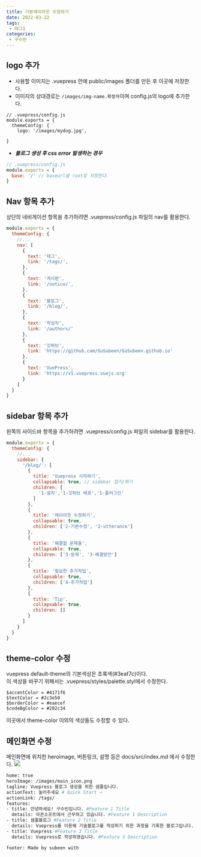 ```yaml
---
title: 기본레이아웃 수정하기
date: 2022-03-22
tags:
 - 태그1
categories: 
 - 구수빈
---
```

## logo 추가
- 사용할 이미지는 .vuepress 안에 public/images 폴더를 만든 후 이곳에 저장한다.
- 이미지의 상대경로는 `/images/img-name.확장자`이며 config.js의 logo에 추가한다.
```js{4}
// .vuepress/config.js
module.exports = {
  themeConfig: {
    logo: '/images/mydog.jpg',

}  
```
- ***블로그 생성 후 css error 발생하는 경우***   
```js
// .vuepress/config.js
module.exports = {
  base: '/' // baseurl을 root로 지정한다.
}  
```  

## Nav 항목 추가
상단의 네비게이션 항목을 추가하려면 .vuepress/config.js 파일의 nav를 활용한다.
```js
module.exports = {
  themeConfig: {
    //...
    nav: [
      {
        text: '태그',
        link: '/tags/',
      },
      {
        text: '게시판',
        link: '/notice/',
      },
      {
        text: '블로그',
        link: '/blog/',
      },
      {
        text: '작성자',
        link: '/authors/'
      },
      {
        text: '깃허브',
        link: 'https://github.com/GuSubeen/GuSubeen.github.io'
      },
      {
        text: 'VuePress',
        link: 'https://v1.vuepress.vuejs.org'
      }
    ]
  }
}
```
## sidebar 항목 추가
왼쪽의 사이드바 항목을 추가하려면 .vuepress/config.js 파일의 sidebar를 활용한다.
```js
module.exports = {
  themeConfig: {
    //...
    sidebar: {
      '/blog/': [
        {
          title: 'Vuepress 시작하기',
          collapsable: true, // sidebar 접기/펴기
          children: [ 
            '1-설치','1-깃허브 배포','1-플러그인'
          ]
        },
        {
          title: '레이아웃 수정하기',
          collapsable: true, 
          children: ['2-기본수정', '2-utterance']
        },
        {
          title: '해결할 문제들',
          collapsable: true, 
          children: ['3-문제', '3-해결방안']
        },
        {
          title: '필요한 추가작업',
          collapsable: true, 
          children: ['4-추가작업']
        },
        {
          title: 'Tip',
          collapsable: true, 
          children: []
        }
      ]
    }
  }
}
```

## theme-color 수정
vuepress default-theme의 기본색상은 초록색(#3eaf7c)이다.  
이 색상을 바꾸기 위해서는 .vuepress/styles/palette.styl에서 수정한다.
```styl{1}
$accentColor = #4171f6 
$textColor = #2c3e50
$borderColor = #eaecef
$codeBgColor = #282c34
```
이곳에서 theme-color 이외의 색상들도 수정할 수 있다.

## 메인화면 수정
메인화면에 위치한 heroimage, 버튼링크, 설명 등은 docs/src/index.md 에서 수정한다.
![](/images/main2.png)

```bash
home: true
heroImage: /images/main_icon.png
tagline: Vuepress 블로그 생성을 위한 샘플입니다.
actionText: 눌러주세요 # Quick Start →
actionLink: /tags/
features:
- title: 안녕하세요! 구수빈입니다. #Feature 1 Title
  details: 아콘소프트에서 근무하고 있습니다. #Feature 1 Description
- title: 샘플블로그 #Feature 2 Title
  details: Vuepress를 이용해 기술블로그를 작성하기 위한 과정을 기록한 블로그입니다. #Feature 2 Description
- title: Vuepress #Feature 3 Title
  details: Vuepress로 작성하였습니다. #Feature 3 Description

footer: Made by subeen with 
```

<comment/>